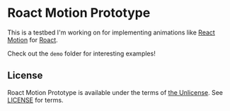 # Roact Motion Prototype
This is a testbed I'm working on for implementing animations like [React Motion](https://github.com/chenglou/react-motion) for [Roact](https://github.com/Roblox/roact).

Check out the `demo` folder for interesting examples!

## License
Roact Motion Prototype is available under the terms of [the Unlicense](http://unlicense.org/). See [LICENSE](LICENSE) for terms.